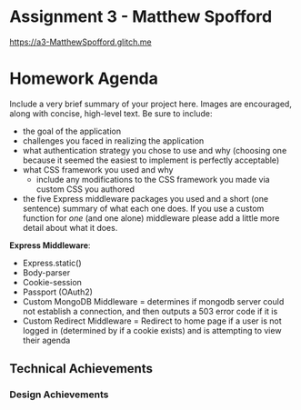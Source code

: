 # Assignment 3 - Matthew Spofford

<https://a3-MatthewSpofford.glitch.me>

# Homework Agenda

Include a very brief summary of your project here. Images are encouraged, along with concise, high-level text. Be sure to include:

- the goal of the application
- challenges you faced in realizing the application
- what authentication strategy you chose to use and why (choosing one because it seemed the easiest to implement is perfectly acceptable)
- what CSS framework you used and why
  - include any modifications to the CSS framework you made via custom CSS you authored
- the five Express middleware packages you used and a short (one sentence) summary of what each one does. If you use a custom function for *one* (and one alone) middleware please 
add a little more detail about what it does.

**Express Middleware**:

- Express.static()
- Body-parser
- Cookie-session
- Passport (OAuth2)
- Custom MongoDB Middleware = determines if mongodb server could not establish a connection, and then outputs a 503 error code if it is
- Custom Redirect Middleware = Redirect to home page if a user is not logged in (determined by if a cookie exists) and is attempting to view their agenda


## Technical Achievements

### Design Achievements
